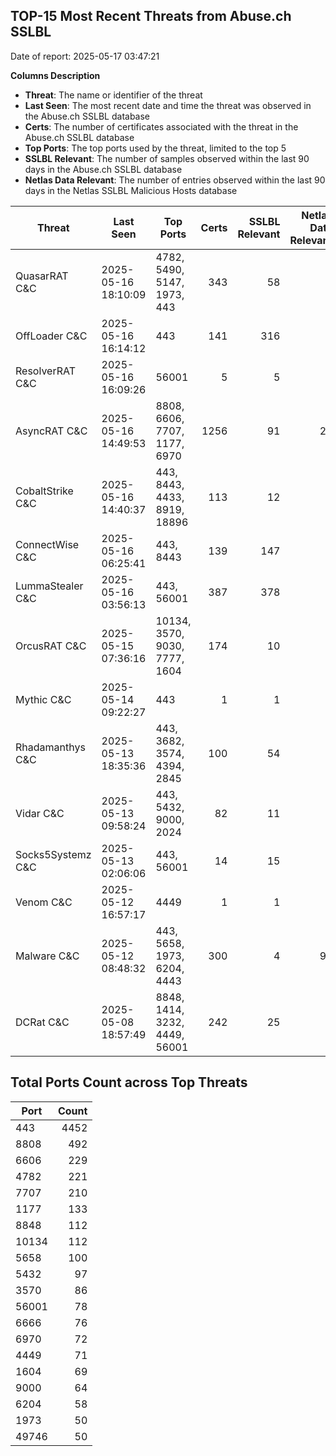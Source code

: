 ## TOP-15 Most Recent Threats from Abuse.ch SSLBL
Date of report: 2025-05-17 03:47:21

**Columns Description**
- **Threat**: The name or identifier of the threat
- **Last Seen**: The most recent date and time the threat was observed in the Abuse.ch SSLBL database
- **Certs**: The number of certificates associated with the threat in the Abuse.ch SSLBL database
- **Top Ports**: The top ports used by the threat, limited to the top 5
- **SSLBL Relevant**: The number of samples observed within the last 90 days in the Abuse.ch SSLBL database
- **Netlas Data Relevant**: The number of entries observed within the last 90 days in the Netlas SSLBL Malicious Hosts database



| Threat                     | Last Seen           | Top Ports          | Certs        | SSLBL Relevant   | Netlas Data Relevant  |
|----------------------------|---------------------|--------------------|-------------:|-----------------:|----------------------:|
| QuasarRAT C&C              | 2025-05-16 18:10:09 | 4782, 5490, 5147, 1973, 443 | 343 | 58 | 2 |
| OffLoader C&C              | 2025-05-16 16:14:12 | 443 | 141 | 316 | 0 |
| ResolverRAT C&C            | 2025-05-16 16:09:26 | 56001 | 5 | 5 | 0 |
| AsyncRAT C&C               | 2025-05-16 14:49:53 | 8808, 6606, 7707, 1177, 6970 | 1256 | 91 | 21 |
| CobaltStrike C&C           | 2025-05-16 14:40:37 | 443, 8443, 4433, 8919, 18896 | 113 | 12 | 6 |
| ConnectWise C&C            | 2025-05-16 06:25:41 | 443, 8443 | 139 | 147 | 5 |
| LummaStealer C&C           | 2025-05-16 03:56:13 | 443, 56001 | 387 | 378 | 0 |
| OrcusRAT C&C               | 2025-05-15 07:36:16 | 10134, 3570, 9030, 7777, 1604 | 174 | 10 | 0 |
| Mythic C&C                 | 2025-05-14 09:22:27 | 443 | 1 | 1 | 0 |
| Rhadamanthys C&C           | 2025-05-13 18:35:36 | 443, 3682, 3574, 4394, 2845 | 100 | 54 | 6 |
| Vidar C&C                  | 2025-05-13 09:58:24 | 443, 5432, 9000, 2024 | 82 | 11 | 6 |
| Socks5Systemz C&C          | 2025-05-13 02:06:06 | 443, 56001 | 14 | 15 | 8 |
| Venom C&C                  | 2025-05-12 16:57:17 | 4449 | 1 | 1 | 0 |
| Malware C&C                | 2025-05-12 08:48:32 | 443, 5658, 1973, 6204, 4443 | 300 | 4 | 90 |
| DCRat C&C                  | 2025-05-08 18:57:49 | 8848, 1414, 3232, 4449, 56001 | 242 | 25 | 0 |

## Total Ports Count across Top Threats
| Port       | Count      |
|------------|-----------:|
| 443 | 4452 |
| 8808 | 492 |
| 6606 | 229 |
| 4782 | 221 |
| 7707 | 210 |
| 1177 | 133 |
| 8848 | 112 |
| 10134 | 112 |
| 5658 | 100 |
| 5432 | 97 |
| 3570 | 86 |
| 56001 | 78 |
| 6666 | 76 |
| 6970 | 72 |
| 4449 | 71 |
| 1604 | 69 |
| 9000 | 64 |
| 6204 | 58 |
| 1973 | 50 |
| 49746 | 50 |